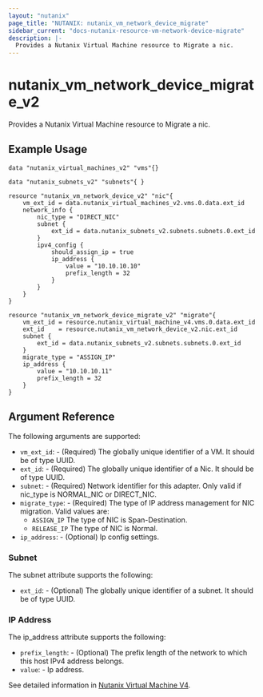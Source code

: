 ```yaml
---
layout: "nutanix"
page_title: "NUTANIX: nutanix_vm_network_device_migrate"
sidebar_current: "docs-nutanix-resource-vm-network-device-migrate"
description: |-
  Provides a Nutanix Virtual Machine resource to Migrate a nic.
---
```


# nutanix_vm_network_device_migrate_v2

Provides a Nutanix Virtual Machine resource to Migrate a nic.

## Example Usage

```hcl
data "nutanix_virtual_machines_v2" "vms"{}

data "nutanix_subnets_v2" "subnets"{ }

resource "nutanix_vm_network_device_v2" "nic"{
    vm_ext_id = data.nutanix_virtual_machines_v2.vms.0.data.ext_id
    network_info {
        nic_type = "DIRECT_NIC"
        subnet {
            ext_id = data.nutanix_subnets_v2.subnets.subnets.0.ext_id
        }
        ipv4_config {
            should_assign_ip = true
            ip_address {
                value = "10.10.10.10"
                prefix_length = 32
            }
        }
    }
}

resource "nutanix_vm_network_device_migrate_v2" "migrate"{
    vm_ext_id = resource.nutanix_virtual_machine_v4.vms.0.data.ext_id
    ext_id    = resource.nutanix_vm_network_device_v2.nic.ext_id
    subnet {
        ext_id = data.nutanix_subnets_v2.subnets.subnets.0.ext_id
    }
    migrate_type = "ASSIGN_IP"
    ip_address {
        value = "10.10.10.11"
        prefix_length = 32
    }
}

```

## Argument Reference

The following arguments are supported:

* `vm_ext_id`: - (Required) The globally unique identifier of a VM. It should be of type UUID.
* `ext_id`: - (Required) The globally unique identifier of a Nic. It should be of type UUID.
* `subnet`: - (Required) Network identifier for this adapter. Only valid if nic_type is NORMAL_NIC or DIRECT_NIC.
* `migrate_type`: - (Required) The type of IP address management for NIC migration.
  Valid values are:
    - `ASSIGN_IP` The type of NIC is Span-Destination.
    - `RELEASE_IP` The type of NIC is Normal.
* `ip_address`: - (Optional) Ip config settings.

### Subnet

The subnet attribute supports the following:

* `ext_id`: - (Optional) The globally unique identifier of a subnet. It should be of type UUID.

### IP Address

The ip_address attribute supports the following:

* `prefix_length`: - (Optional) The prefix length of the network to which this host IPv4 address belongs.
* `value`: - Ip address.

See detailed information in [Nutanix Virtual Machine V4](https://developers.nutanix.com/api-reference?namespace=vmm&version=v4.0).
